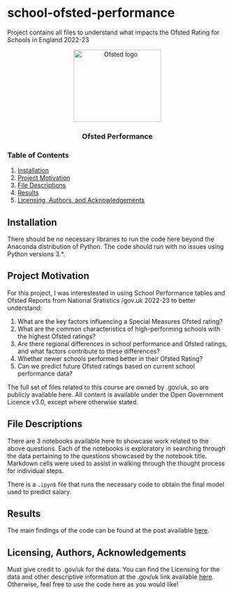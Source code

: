 # school-ofsted-performance
Project contains all files to understand what impacts the Ofsted Rating for Schools in England 2022-23

<p align="center">
  <a href="https://logos.ofsted.gov.uk/">
    <img src="https://logos.ofsted.gov.uk/themes/custom/ofstedContacts/images/ofsted-logo.png" alt="Ofsted logo" width="200" height="165">
  </a>
</p>

<h3 align="center">Ofsted Performance</h3>

### Table of Contents

1. [Installation](#installation)
2. [Project Motivation](#motivation)
3. [File Descriptions](#files)
4. [Results](#results)
5. [Licensing, Authors, and Acknowledgements](#licensing)

## Installation <a name="installation"></a>

There should be no necessary libraries to run the code here beyond the Anaconda distribution of Python.  The code should run with no issues using Python versions 3.*.

## Project Motivation<a name="motivation"></a>

For this project, I was interestested in using School Performance tables and Ofsted Reports from National Sratistics /gov.uk 2022-23 to better understand:

1. What are the key factors influencing a Special Measures Ofsted rating?
2. What are the common characteristics of high-performing schools with the highest Ofsted ratings?
3. Are there regional differences in school performance and Ofsted ratings, and what factors contribute to these differences?
4. Whether newer schools performed better in their Ofsted Rating?
5. Can we predict future Ofsted ratings based on current school performance data?

The full set of files related to this course are owned by .gov/uk, so are publicly available here.  All content is available under the Open Government Licence v3.0, except where otherwise stated.


## File Descriptions <a name="files"></a>

There are 3 notebooks available here to showcase work related to the above questions.  Each of the notebooks is exploratory in searching through the data pertaining to the questions showcased by the notebook title.  Markdown cells were used to assist in walking through the thought process for individual steps.  

There is a `.ipynb` file that runs the necessary code to obtain the final model used to predict salary.

## Results<a name="results"></a>

The main findings of the code can be found at the post available [here](https://medium.com/@adduke.ikr/predicting-excellence-the-hidden-patterns-in-ofsted-ratings-1038ab5d85c0).

## Licensing, Authors, Acknowledgements<a name="licensing"></a>

Must give credit to .gov/uk for the data.  You can find the Licensing for the data and other descriptive information at the .gov/uk link available [here](https://www.gov.uk/government/collections/school-and-college-performance-measures?_ga=2.105303552.284626896.1717939438-727414179.1717512892).  Otherwise, feel free to use the code here as you would like! 
